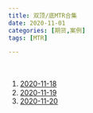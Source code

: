 ```yaml
---
title: 双顶/底MTR合集
date: 2020-11-01
categories: [期货,案例]
tags: [MTR]

---
```


<br/>

1. [2020-11-18](https://zero2hero.fun/posts/20201118%E5%A4%8D%E7%9B%98/#3-%E5%8F%8C%E9%A1%B6mtr)　　
2. [2020-11-19](https://zero2hero.fun/posts/20201119%E5%A4%8D%E7%9B%98/#2-%E5%8F%8C%E9%A1%B6mtr)
3. [2020-11-20](https://zero2hero.fun/posts/20201120%E5%A4%8D%E7%9B%98/#3-%E5%8F%8C%E9%A1%B6mtr)


